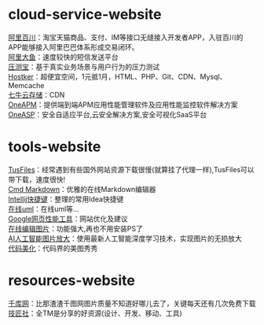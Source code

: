 # cloud-service-website
[阿里百川](http://baichuan.taobao.com)：淘宝天猫商品、支付、IM等接口无缝接入开发者APP，入驻百川的APP能够接入阿里巴巴体系形成交易闭环。  
[阿里大鱼](http://www.alidayu.com/)：速度较快的短信发送平台  
[压测宝](http://yacebao.com/)：基于真实业务场景与用户行为的压力测试  
[Hostker](http://www.hostker.com/)：超便宜空间，1元抵1月，HTML、PHP、Git、CDN、Mysql、Memcache  
[七牛云存储](http://www.qiniu.com/)：CDN  
[OneAPM](http://www.oneapm.com/)：提供端到端APM应用性能管理软件及应用性能监控软件解决方案  
[OneASP](https://www.oneasp.com/)：安全自适应平台,云安全解决方案,安全可视化SaaS平台

# tools-website
[TusFiles](https://tusfiles.net/)：经常遇到有些国外网站资源下载很慢(就算挂了代理一样),TusFiles可以带下载，速度很快!  
[Cmd Markdown](https://www.zybuluo.com/mdeditor)：优雅的在线Markdown编辑器  
[Intellij快捷键](http://intellij.linesh.tw/)：整理的常用Idea快捷键  
[在线uml](https://www.processon.com/)：在线uml等...  
[Google网页性能工具](https://developers.google.com/speed/pagespeed/insights/)：网站优化及建议  
[在线编辑图片](https://photoeditor.polarr.co/)：功能强大,再也不用安装PS了  
[AI人工智能图片放大](http://bigjpg.com/)：使用最新人工智能深度学习技术，实现图片的无损放大  
[代码美化](https://carbon.now.sh/)：代码界的美图秀秀

# resources-website
[千库网](http://588ku.com/)：比那渣渣千图网图片质量不知道好哪儿去了，关键每天还有几次免费下载  
[技匠社](http://jijiangshe.com/)：全TM是分享的好资源(设计、开发、移动、工具)  
